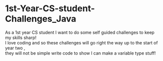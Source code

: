 # 1st-Year-CS-student-Challenges_Java
As a 1st year CS student I want to do some self guided challenges to keep my skills sharp!                                                                                                  
I love coding and so these challenges will go right the way up to the start of year two ,                                                             
they will not be simple write code to show I can make a variable type stuff!

